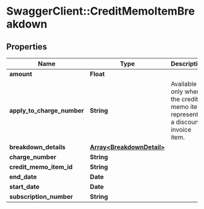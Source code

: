 # SwaggerClient::CreditMemoItemBreakdown

## Properties
Name | Type | Description | Notes
------------ | ------------- | ------------- | -------------
**amount** | **Float** |  | [optional] 
**apply_to_charge_number** | **String** | Available only when the credit memo item represents a discount invoice item. | [optional] 
**breakdown_details** | [**Array&lt;BreakdownDetail&gt;**](BreakdownDetail.md) |  | [optional] 
**charge_number** | **String** |  | [optional] 
**credit_memo_item_id** | **String** |  | [optional] 
**end_date** | **Date** |  | [optional] 
**start_date** | **Date** |  | [optional] 
**subscription_number** | **String** |  | [optional] 


